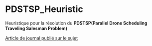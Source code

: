 # PDSTSP_Heuristic

Heuristique pour la résolution du **PDSTSP(Parallel Drone Scheduling Traveling Salesman Problem)**

[Article de journal publié sur le sujet](https://onlinelibrary.wiley.com/doi/abs/10.1002/net.21846)
